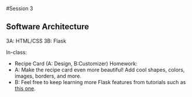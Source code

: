#Session 3
## Software Architecture

3A: HTML/CSS
3B: Flask

In-class: 
* Recipe Card (A: Design, B:Customizer)
Homework: 
* A: Make the recipe card even more beautiful! Add cool shapes, colors, images, borders, and more.
* B: Feel free to keep learning more Flask features from tutorials such as [this one](https://www.tutorialspoint.com/flask/flask_overview.htm).